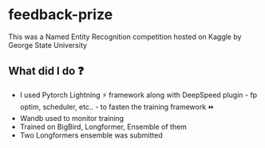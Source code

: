 # feedback-prize

This was a Named Entity Recognition competition hosted on Kaggle by George State University

## What did I do ❓
- I used Pytorch Lightning ⚡ framework along with DeepSpeed plugin - fp optim, scheduler, etc.. - to fasten the training framework ⏩
- Wandb used to monitor training
- Trained on BigBird, Longformer, Ensemble of them
- Two Longformers ensemble was submitted
